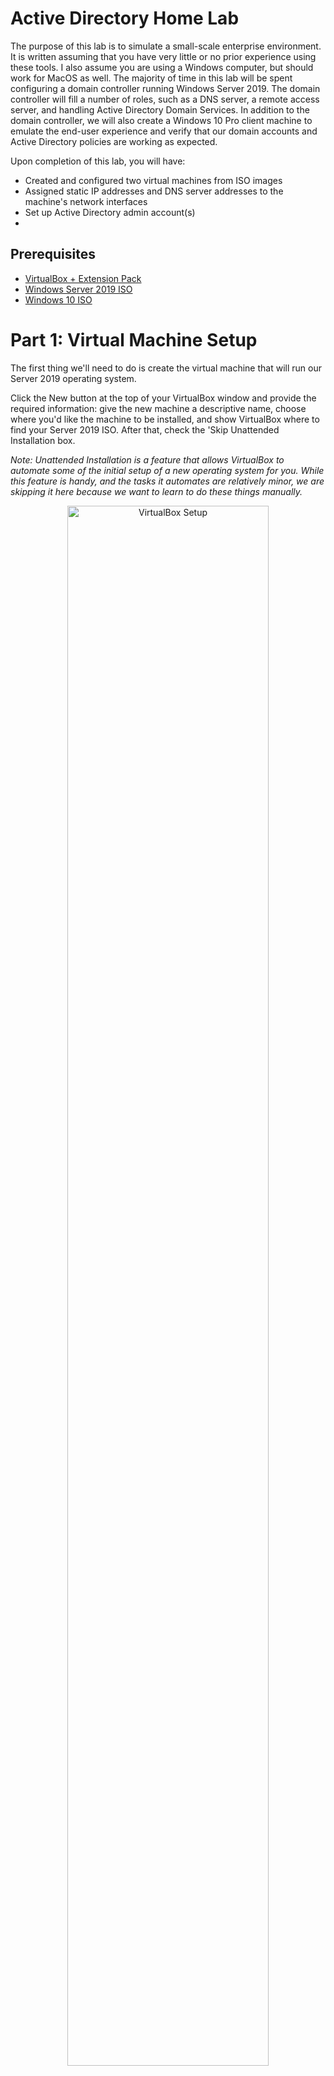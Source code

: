 <h1>Active Directory Home Lab</h1>

The purpose of this lab is to simulate a small-scale enterprise environment. It is written assuming that you have very little or no prior experience using these tools. I also assume you are using a Windows computer, but should work for MacOS as well.
The majority of time in this lab will be spent configuring a domain controller running Windows Server 2019. The domain controller will fill a number of roles, such as a DNS server, a remote access server, and handling Active Directory Domain Services.
In addition to the domain controller, we will also create a Windows 10 Pro client machine to emulate the end-user experience and verify that our domain accounts and Active Directory policies are working as expected.


Upon completion of this lab, you will have:

- Created and configured two virtual machines from ISO images
- Assigned static IP addresses and DNS server addresses to the machine's network interfaces
- Set up Active Directory admin account(s)
- 


<h2>Prerequisites</h2>

- [VirtualBox + Extension Pack](https://www.virtualbox.org/wiki/Downloads)
- [Windows Server 2019 ISO](https://www.microsoft.com/en-us/evalcenter/download-windows-server-2019)
- [Windows 10 ISO](https://www.microsoft.com/en-us/software-download/windows10)

<h1>Part 1: Virtual Machine Setup</h1>

The first thing we'll need to do is create the virtual machine that will run our Server 2019 operating system.

Click the New button at the top of your VirtualBox window and provide the required information: give the new machine a descriptive name, choose where you'd like the machine to be installed, and show VirtualBox where to find your Server 2019 ISO. After that, check the 'Skip Unattended Installation box.

<i>Note: Unattended Installation is a feature that allows VirtualBox to automate some of the initial setup of a new operating system for you. While this feature is handy, and the tasks it automates are relatively minor, we are skipping it here because we want to learn to do these things manually.</i>

<p align="center"> <img src="https://i.imgur.com/269sDD0.png" height="80%" width="80%" alt="VirtualBox Setup"/> </p>

On the next screens, specify the amount of hardware resources you'd like your virtual machine to have access to. Ideally you would be able to allocate at least 2GB (2048 MB) of RAM and two processing cores to the machine, but if you're on a relatively modest device or you're unsure about what hardware your host machine has, the default settings should suffice.

It is worth noting that the size of the virtual hard disk is the _upper limit_ of storage for the drive, and not how much space it will occupy on your storage device upon creation (unless you select Pre allocate Full Size, which I would advise against).

<p align="center"> <img src="https://i.imgur.com/KqpOHEZ.png" height="80%" width="80%" alt="VirtualBox Setup"/> </p>

<p align="center"> <img src="https://i.imgur.com/eDima1A.png" height="80%" width="80%" alt="VirtualBox Setup"/> </p>

Verify your settings are correct, and then click Finish.

<p align="center"> <img src="https://i.imgur.com/oefdKJL.png" height="80%" width="80%" alt="VirtualBox Setup"/> </p>

Voilà! You now have a virtual machine that is ready to install a guest OS. But before we do that, there are a few settings we'll need to change. Open the machine settings from the right-click menu:

<p align="center"> <img src="https://i.imgur.com/h8EgzH9.png" height="80%" width="80%" alt="VirtualBox Setup"/> </p>

The first settings we'll change are technically optional, but are very convenient if we ever need them. Navigate to the Advanced tab of the general settings and change both Shared Clipboard and Drag'n'Drop to Bidirectional. These features allow us to copy/paste things or drag them between our host machine and our guest machine.

<p align="center"> <img src="https://i.imgur.com/7450JvP.png" height="80%" width="80%" alt="VirtualBox Setup"/> </p>

Next, click on the Network tab. Our domain controller will have two network interfaces: one that connects to the internet through our home network, and one that connects to our internal network, like what you would connect to if you were logging in to a machine at work. The adapter that will connect to the internet is already set up for us under Adapter 1, and will automatically be assigned an IP address from your router. Click on Adapter 2, check the Enable Network Adapter box, and use the Attached to dropdown menu to select Internal Network.

<p align="center"> <img src="https://i.imgur.com/6cbK9KD.png" height="80%" width="80%" alt="VirtualBox Setup"/> </p>

Click OK to save your changes. We're done with VirtualBox for the time being, and are ready to move inside the virtual machine!


<h1>Part 2: Domain Controller Configuration</h1>

<h2>Server 2019 Operating System Installation</h2>

Double-click the virtual machine to boot it. After a few moments, you'll be prompted to choose a few language and location settings.

<p align="center"> <img src="https://i.imgur.com/bwAUHyC.png" height="80%" width="80%" alt="Server 2019 Setup"/> </p>

Once that is done, click on the big Install Now button, and on the next screen <b>be sure to select the Standard Evaluation (Desktop Experience)</b> edition. This version will provide you with a traditional desktop GUI instead of just a command line interface.

<p align="center"> <img src="https://i.imgur.com/hidgoTI.png" height="80%" width="80%" alt="Server 2019 Setup"/> </p>

On the next screen, select the Custom installation method (since we are installing the OS fresh rather than upgrading an existing OS). Select the virtual disk we created during the VirtualBox setup, and click through until the OS begins to install.

<p align="center"> <img src="https://i.imgur.com/0B3tWNR.png" height="80%" width="80%" alt="Server 2019 Setup"/> </p>

<p align="center"> <img src="https://i.imgur.com/WaBAjj1.png" height="80%" width="80%" alt="Server 2019 Setup"/> </p>

The installation will likely take awhile, and the virtual machine will reboot itself once it is done.

<p align="center"> <img src="https://i.imgur.com/WI1AyLb.png" height="80%" width="80%" alt="Server 2019 Setup"/> </p>

Once the installation is done and the machine has rebooted, you'll be prompted to enter a password for the default administrator account.

Enter a password, click Finish, and the system will bring you to the Windows lock screen. Your OS is officially installed!

You may notice that the lock screen says to press Ctrl+Alt+Delete to unlock, but when you enter the command it opens your host machine's Ctrl+Alt+Delete menu instead. This is expected behavior.
The way to enter Ctrl+Alt+Delete in a VirtualBox VM is to either press the "host key" (right Ctrl by default) and Delete, or to click the Input menu at the top of the window, then Keyboard, then Insert Ctrl+Alt+Delete.

Using this method, you should now be able to enter your administrator password and log into Windows. Once inside Windows, you should see a prompt appear on the right side of your window asking if you'd like to allow this machine to be discoverable on the network. Click Yes.

<p align="center"> <img src="https://i.imgur.com/heND3fY.png" height="80%" width="80%" alt="Server 2019 Setup"/> </p>

The last bit of setup for our OS installation is to install the VirtualBox Guest Additions for Windows. Guest Additions improves the functionality of Windows virtual machines and offers a host of quality of life features, such as dynamic window resizing. This step isn't technically required for the lab to work, but it will make your life much easier.

Open the Devices menu at the top of your window and click on "Insert Guest Additions CD image..." This button essentially inserts a virtual CD-ROM into a virtual CD drive on our virtual machine (virtually!).

<p align="center"> <img src="https://i.imgur.com/qORYzQp.png" height="80%" width="80%" alt="Server 2019 Setup"/> </p>

Once the "CD" has been "inserted", navigate to My Computer and click on the CD drive to open its contents. You should see a list of files and applications. Click the application called "VBoxWindowsAdditions-<b>amd64</b>" to run the installer. Once the installer has run, reboot the machine.

<p align="center"> <img src="https://i.imgur.com/e9MjwU5.png" height="80%" width="80%" alt="Server 2019 Setup"/> </p>

After rebooting, your machine should now have the additions installed. You can verify the install worked by resizing your window. The OS should automatically adjust the display resolution to fit the size of the window. If it doesn't, you can run the installer again and this time select "I will manually reboot later" at the last step, and then shut down and restart the virtual machine.

With the Guest Additions installed, we are finally ready to start diving into our domain controller configuration! The first step is to set up our network interfaces on this machine.

